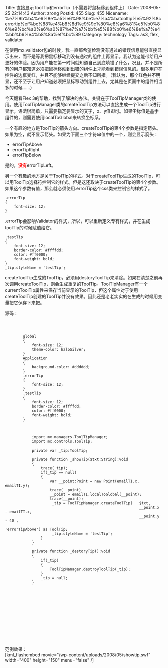 Title: 直接显示ToolTip和errorTip（不需要将鼠标移到组件上）
Date: 2008-05-25 22:14:43
Author: zrong
Postid: 455
Slug: 455
Nicename: %e7%9b%b4%e6%8e%a5%e6%98%be%e7%a4%batooltip%e5%92%8cerrortip%ef%bc%88%e4%b8%8d%e9%9c%80%e8%a6%81%e5%b0%86%e9%bc%a0%e6%a0%87%e7%a7%bb%e5%88%b0%e6%8e%a7%e4%bb%b6%e4%b8%8a%ef%bc%89
Category: technology
Tags: as3, flex, validator

在使用mx.validator包的时候，我一直都希望检测没有通过的错误信息能够直接显示出来，而不是等我把鼠标移动到没有通过的组件上再显示。我认为这能带给用户更好的体验。因为用户能在第一时间就知道自己到底填错了什么，况且，并不是所有的用户都知道必须把鼠标移动到出错的组件上才能看到错误信息的。很多用户在控件的边框变红，并且不能够继续提交之后不知所措。（我认为，那个红色并不明显，还不至于让用户知道必须把鼠标移动到组件上去，尤其是在页面中的组件相当多的时候……）

今天翻看Flex
3的帮助，找到了解决的办法。<!--more-->关键在于ToolTipManager类的使用。使用ToolTipManager类的createToolTip方法可以直接生成一个ToolTip进行显示。语法很简单，只需要指定要显示的文字，x、y值即可。如果坐标值是基于组件的，则需要使用localToGlobal来转换坐标系。  

一个有趣的地方是ToolTip的箭头方向。createToolTip的第4个参数是指定箭头。如果为空，就不显示箭头。如果为下面三个字符串值中的一个，则会显示箭头：

-   errorTipAbove
-   errorTipRight
-   errotTipBelow

是的，<span
style="color: rgb(255, 0, 0); font-weight: bold;">没有</span>errorTipLeft。

另一个有趣的地方是关于ToolTip的样式。对于createToolTip生成的ToolTip，可以用ToolTip选择符控制它的样式。但是这还取决于createToolTip的第4个参数。如果这个参数有值，那么就必须使用.errorTip这个css类来控制它的样式了。

``` {lang="css" line="1"}
.errorTip
{
    font-size: 12;
}
```

.errorTip会影响Validator的样式，所以，可以重新定义专有样式，并在生成toolTip的时候赋值给它。

``` {line="1" lang="css"}
.testTip
{
    font-size: 12;
    border-color: #ffffdd;
    color: #ff0000;
    font-weight: bold;
}
_tip.styleName = 'testTip';
```

createToolTip生成的ToolTip，必须用destoryToolTip来清除。如果在清楚之前再次调用createToolTip，则会生成重复的ToolTip。ToolTipManager有一个currentToolTip属性来保存当前显示的ToolTip，但这个属性对于使用createToolTip创建的ToolTip并没有效果。因此还是老老实实的在生成的时候用变量把它保存下来把。

源码：

``` {lang="XML" line="1" colla="-"}


    
        global
        {
            font-size: 12;
            theme-color: haloSilver;            
        }
        Application
        {
            background-color: #dddddd;  
        }
        .errorTip
        {
            font-size: 12;
        }
        .testTip
        {
            font-size: 12;
            border-color: #ffffdd;
            color: #ff0000;
            font-weight: bold;
        }
    
    
        
            import mx.managers.ToolTipManager;
            import mx.controls.ToolTip;
                    
            private var _tip:ToolTip;
            
            private function _showTip($txt:String):void
            {
                trace(_tip);
                if(_tip == null)
                {
                    var __point:Point = new Point(emailTI.x, emailTI.y);
                    trace(__point)
                    __point = emailTI.localToGlobal(__point);
                    trace(__point);
                     _tip = ToolTipManager.createToolTip(   $txt,
                                                            __point.x - emailTI.x, 
                                                            __point.y - 40 ,
                                                            'errorTipAbove') as ToolTip;
                     _tip.styleName = 'testTip';
                }
            }
            
            private function _destoryTip():void
            {
                if(_tip)
                {
                    ToolTipManager.destroyToolTip(_tip);
                }
                _tip = null;
            }
        
    
    
    
        
            
        
        
            
            
            
              
    
```

范例效果：  
[kml\_flashembed movie="/wp-content/uploads/2008/05/showtip.swf"
width="400" height="150" menu="false" /]

